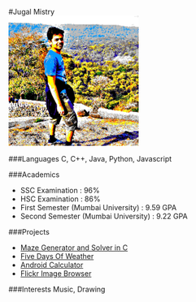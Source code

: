 #Jugal Mistry
<br/><img src="png/profile.png" width="256"/>
  
###Languages 
C, C++, Java, Python, Javascript
 
###Academics 
* SSC Examination : 96%
* HSC Examination : 86%
* First Semester (Mumbai University) : 9.59 GPA
* Second Semester (Mumbai University) : 9.22 GPA
 
###Projects
* [Maze Generator and Solver in C](https://github.com/HuM4NoiD/MazeMaker)
* [Five Days Of Weather](https://github.com/HuM4NoiD/FiveDaysOfWeather)
* [Android Calculator](https://github.com/HuM4NoiD/C4LC)
* [Flickr Image Browser](https://github.com/HuM4NoiD/flickrBrowser)
 
###Interests
Music, Drawing